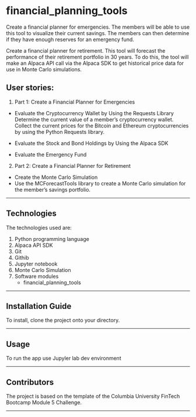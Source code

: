 # financial_planning_tools

Create a financial planner for emergencies. The members will be able to use this tool to visualize their current savings. The members can then determine if they have enough reserves for an emergency fund.

Create a financial planner for retirement. This tool will forecast the performance of their retirement portfolio in 30 years. To do this, the tool will make an Alpaca API call via the Alpaca SDK to get historical price data for use in Monte Carlo simulations.

## User stories:
1. Part 1: Create a Financial Planner for Emergencies
- Evaluate the Cryptocurrency Wallet by Using the Requests Library
Determine the current value of a member’s cryptocurrency wallet.
Collect the current prices for the Bitcoin and Ethereum cryptocurrencies by using the Python Requests library.

- Evaluate the Stock and Bond Holdings by Using the Alpaca SDK

- Evaluate the Emergency Fund

2. Part 2: Create a Financial Planner for Retirement
- Create the Monte Carlo Simulation
- Use the MCForecastTools library to create a Monte Carlo simulation for the member’s savings portfolio. 
---

## Technologies

The technologies used are:
1. Python programming language
2. Alpaca API SDK
3. Git
4. Githib
5. Jupyter notebook
6. Monte Carlo Simulation
7. Software modules
    - financial_planning_tools

---


## Installation Guide

To install, clone the project onto your directory.

---

## Usage

To run the app use Jupyler lab dev environment

---

## Contributors

The project is based on the template of the Columbia University FinTech Bootcamp Module 5 Challenge.

---